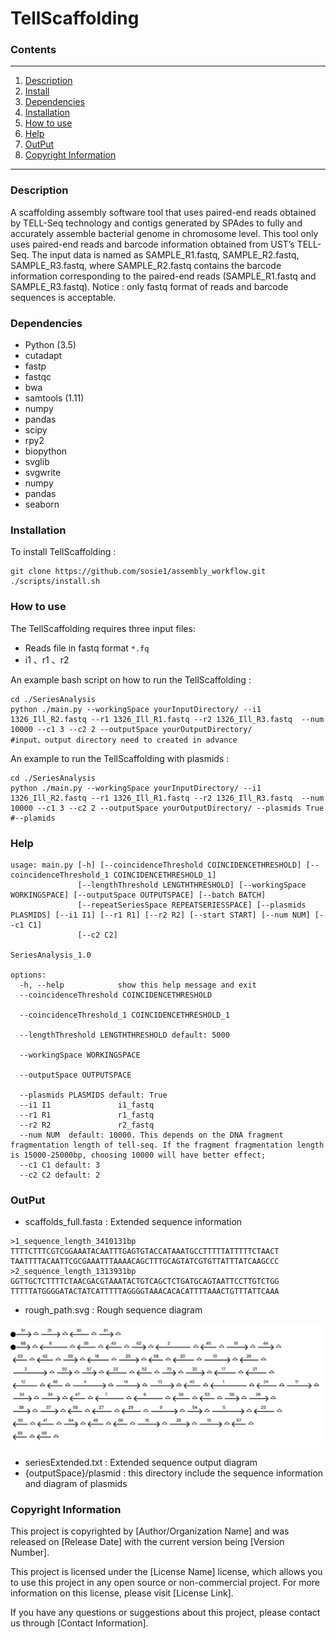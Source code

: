 # TellScaffolding

###  Contents

------
1. [Description](#description)
2. [Install](#install)
3. [Dependencies](#dep)
4. [Installation](#install)
5. [How to use](#pipeline)
6. [Help](#help)
7. [OutPut](#output)
8. [Copyright Information](#liense)
------

### Description <a name=description></a>

A scaffolding assembly software tool that uses paired-end reads obtained by TELL-Seq technology and contigs generated by SPAdes to fully and accurately assemble bacterial genome in chromosome level.
This tool only uses paired-end reads and barcode information obtained from UST’s TELL-Seq. The input data is named as SAMPLE_R1.fastq, SAMPLE_R2.fastq, SAMPLE_R3.fastq, where SAMPLE_R2.fastq contains the barcode information corresponding to the paired-end reads (SAMPLE_R1.fastq and SAMPLE_R3.fastq).
Notice : only fastq format of reads and barcode sequences is acceptable.

### Dependencies <a name=dep></a>

* Python (3.5)
* cutadapt
* fastp  
* fastqc 
* bwa 
* samtools (1.11)
* numpy
* pandas
* scipy
* rpy2
* biopython
* svglib
* svgwrite
* numpy
* pandas
* seaborn

### Installation <a name=install></a>

To install TellScaffolding :
```
git clone https://github.com/sosie1/assembly_workflow.git
./scripts/install.sh 
```



### How to use <a name=pipeline></a>

The TellScaffolding requires three input files:
* Reads file in fastq format `*.fq` 
* i1 、r1 、r2

An example bash script on how to run the TellScaffolding :
```
cd ./SeriesAnalysis
python ./main.py --workingSpace yourInputDirectory/ --i1 1326_Ill_R2.fastq --r1 1326_Ill_R1.fastq --r2 1326_Ill_R3.fastq  --num 10000 --c1 3 --c2 2 --outputSpace yourOutputDirectory/
#input、output directory need to created in advance
```
An example to run the TellScaffolding with plasmids :
```
cd ./SeriesAnalysis
python ./main.py --workingSpace yourInputDirectory/ --i1 1326_Ill_R2.fastq --r1 1326_Ill_R1.fastq --r2 1326_Ill_R3.fastq  --num 10000 --c1 3 --c2 2 --outputSpace yourOutputDirectory/ --plasmids True
#--plamids 
```



### Help <a name=help></a>
```
usage: main.py [-h] [--coincidenceThreshold COINCIDENCETHRESHOLD] [--coincidenceThreshold_1 COINCIDENCETHRESHOLD_1]
               [--lengthThreshold LENGTHTHRESHOLD] [--workingSpace WORKINGSPACE] [--outputSpace OUTPUTSPACE] [--batch BATCH]
               [--repeatSeriesSpace REPEATSERIESSPACE] [--plasmids PLASMIDS] [--i1 I1] [--r1 R1] [--r2 R2] [--start START] [--num NUM] [--c1 C1]
               [--c2 C2]

SeriesAnalysis_1.0

options:
  -h, --help            show this help message and exit
  --coincidenceThreshold COINCIDENCETHRESHOLD
                        
  --coincidenceThreshold_1 COINCIDENCETHRESHOLD_1
                        
  --lengthThreshold LENGTHTHRESHOLD default: 5000
                        
  --workingSpace WORKINGSPACE
                        
  --outputSpace OUTPUTSPACE
                        
  --plasmids PLASMIDS default: True
  --i1 I1               i1_fastq
  --r1 R1               r1_fastq
  --r2 R2               r2_fastq
  --num NUM  default: 10000. This depends on the DNA fragment fragmentation length of tell-seq. If the fragment fragmentation length is 15000-25000bp, choosing 10000 will have better effect;
  --c1 C1 default: 3
  --c2 C2 default: 2
```
### OutPut<a name=help></a>
* scaffolds_full.fasta : Extended sequence information
```
>1_sequence_length_3410131bp
TTTTCTTTCGTCGGAAATACAATTTGAGTGTACCATAAATGCCTTTTTATTTTTCTAACT
TAATTTTACAATTCGCGAAATTTAAAACAGCTTTGCAGTATCGTGTTATTTATCAAGCCC
>2_sequence_length_1313931bp
GGTTGCTCTTTTCTAACGACGTAAATACTGTCAGCTCTGATGCAGTAATTCCTTGTCTGG
TTTTTATGGGGATACTATCATTTTTAGGGGTAAACACACATTTTAAACTGTTTATTCAAA
```
* rough_path.svg : Rough sequence diagram

![img.png](img.png)

* seriesExtended.txt : Extended sequence output diagram
* {outputSpace}/plasmid : this directory include  the sequence information and diagram of plasmids 
### Copyright Information<a name=license></a>
This project is copyrighted by [Author/Organization Name] and was released on [Release Date] with the current version being [Version Number].

This project is licensed under the [License Name] license, which allows you to use this project in any open source or non-commercial project. For more information on this license, please visit [License Link].

If you have any questions or suggestions about this project, please contact us through [Contact Information].



